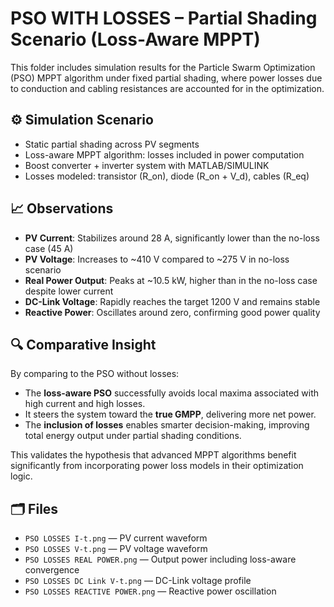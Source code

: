 # PSO WITH LOSSES – Partial Shading Scenario (Loss-Aware MPPT)

This folder includes simulation results for the Particle Swarm Optimization (PSO) MPPT algorithm under fixed partial shading, where power losses due to conduction and cabling resistances are accounted for in the optimization.

## ⚙️ Simulation Scenario

- Static partial shading across PV segments
- Loss-aware MPPT algorithm: losses included in power computation
- Boost converter + inverter system with MATLAB/SIMULINK
- Losses modeled: transistor (R_on), diode (R_on + V_d), cables (R_eq)

## 📈 Observations

- **PV Current**: Stabilizes around 28 A, significantly lower than the no-loss case (45 A)
- **PV Voltage**: Increases to ~410 V compared to ~275 V in no-loss scenario
- **Real Power Output**: Peaks at ~10.5 kW, higher than in the no-loss case despite lower current
- **DC-Link Voltage**: Rapidly reaches the target 1200 V and remains stable
- **Reactive Power**: Oscillates around zero, confirming good power quality

## 🔍 Comparative Insight

By comparing to the PSO without losses:
- The **loss-aware PSO** successfully avoids local maxima associated with high current and high losses.
- It steers the system toward the **true GMPP**, delivering more net power.
- The **inclusion of losses** enables smarter decision-making, improving total energy output under partial shading conditions.

This validates the hypothesis that advanced MPPT algorithms benefit significantly from incorporating power loss models in their optimization logic.

## 🗂️ Files

- `PSO LOSSES I-t.png` — PV current waveform
- `PSO LOSSES V-t.png` — PV voltage waveform
- `PSO LOSSES REAL POWER.png` — Output power including loss-aware convergence
- `PSO LOSSES DC Link V-t.png` — DC-Link voltage profile
- `PSO LOSSES REACTIVE POWER.png` — Reactive power oscillation


